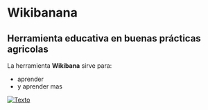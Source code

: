 # Wikibanana
## Herramienta educativa en buenas prácticas agricolas

La herramienta **Wikibana** sirve para:
* aprender
* y aprender mas

[![Texto](http://img.youtube.com/vi/m_XnM1F_XlM/0.jpg)](https://youtu.be/m_XnM1F_XlM)
